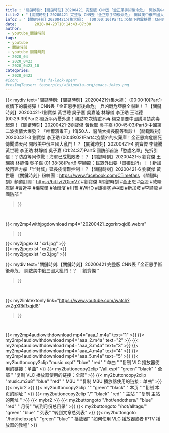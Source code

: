 ```yaml
---
title : "關鍵時刻:【關鍵時刻】20200421 完整版 CNN丟「金正恩手術後命危」 開啟美中俄三國大亂鬥！？ ｜劉寶傑 "
title2 : "【關鍵時刻】20200421 完整版 CNN丟「金正恩手術後命危」 開啟美中俄三國大亂鬥！？ ｜劉寶傑 "
info2 : "【關鍵時刻】20200421分集大綱：  (00:00:10)Part1:疫情下的震撼彈！CNN丟「金正恩手術後命危」 兵凶戰危亞股全嚇趴！？【關鍵時刻】20200421-1劉寶傑 黃世聰 吳子嘉 吳嘉隆 林靜儀 李正皓 王瑞德  (00:29:39)Part2:習近平內憂外患！親訪12次情誼不再 梅克爾要中國講清楚病毒起源！【關鍵時刻】20200421-2劉寶傑 黃世聰 吳子嘉  (00:45:03)Part3:中國第二波疫情大爆發？ 「哈爾濱毒王」1傳50人、醫院大排長龍等看診！【關鍵時刻】20200421-3 劉寶傑 李正皓  (00:49:02)Part4:疫情外的火藥庫！金正恩病危腦死傳聞滿天飛 開啟美中俄三國大亂鬥！？【關鍵時刻】20200421-4 劉寶傑 李龍騰 黃世聰 李正皓 林靜儀 吳子嘉  (01:24:37)Part5:國防部首波「懲處名單」先拆引信！？防疫等同作戰！海軍已成戰敗者！？【關鍵時刻】20200421-5 劉寶傑 王瑞德 林靜儀 吳子嘉  (01:38:38)Part6:李顯龍：民眾外出要「單獨出行」！！新加坡再建方艙「半封城」延長疫情難控制！？【關鍵時刻】20200421-6 劉寶傑 黃世聰  《關鍵時刻》粉絲團：https://www.facebook.com/CTimefans 《關鍵時刻》頻道訂閱：https://bit.ly/2OlcnV7  #劉寶傑 #關鍵時刻 #金正恩 #亞股 #敦睦艦隊 #習近平 #梅克爾 #哈爾濱 #川普 #WHO #譚德塞 #中國 #新加坡 #李顯龍 #國防部 "
date:        2020-04-23T10:14:43-07:00
author:
 - youtube_關鍵時刻
tags:
 - youtube
 - 關鍵時刻
 - youtube_關鍵時刻
 - 2020_04
 - 2020_0423
 - 2020_0423_10
categories:
 - 2020_0423
#icon:        "fas fa-lock-open"
#resImgTeaser: teaserpics/wikipedia.org/emacs-jokes.png
---
```


{{< mydiv text="關鍵時刻:【關鍵時刻】20200421分集大綱：  (00:00:10)Part1:疫情下的震撼彈！CNN丟「金正恩手術後命危」 兵凶戰危亞股全嚇趴！？【關鍵時刻】20200421-1劉寶傑 黃世聰 吳子嘉 吳嘉隆 林靜儀 李正皓 王瑞德  (00:29:39)Part2:習近平內憂外患！親訪12次情誼不再 梅克爾要中國講清楚病毒起源！【關鍵時刻】20200421-2劉寶傑 黃世聰 吳子嘉  (00:45:03)Part3:中國第二波疫情大爆發？ 「哈爾濱毒王」1傳50人、醫院大排長龍等看診！【關鍵時刻】20200421-3 劉寶傑 李正皓  (00:49:02)Part4:疫情外的火藥庫！金正恩病危腦死傳聞滿天飛 開啟美中俄三國大亂鬥！？【關鍵時刻】20200421-4 劉寶傑 李龍騰 黃世聰 李正皓 林靜儀 吳子嘉  (01:24:37)Part5:國防部首波「懲處名單」先拆引信！？防疫等同作戰！海軍已成戰敗者！？【關鍵時刻】20200421-5 劉寶傑 王瑞德 林靜儀 吳子嘉  (01:38:38)Part6:李顯龍：民眾外出要「單獨出行」！！新加坡再建方艙「半封城」延長疫情難控制！？【關鍵時刻】20200421-6 劉寶傑 黃世聰  《關鍵時刻》粉絲團：https://www.facebook.com/CTimefans 《關鍵時刻》頻道訂閱：https://bit.ly/2OlcnV7  #劉寶傑 #關鍵時刻 #金正恩 #亞股 #敦睦艦隊 #習近平 #梅克爾 #哈爾濱 #川普 #WHO #譚德塞 #中國 #新加坡 #李顯龍 #國防部 "
>}}
<br>


{{< my2mp4withjpgdownload mp4="20200421_zgxrkrxqjd8.webm"
>}}

{{< my2jpgexist "xx1.jpg" >}}<br>
{{< my2jpgexist "xx2.jpg" >}}<br>
{{< my2jpgexist "xx3.jpg" >}}<br>



{{< mydiv text="關鍵時刻:【關鍵時刻】20200421 完整版 CNN丟「金正恩手術後命危」 開啟美中俄三國大亂鬥！？ ｜劉寶傑 "
>}}
<br>

{{< my2linktextonly link="https://www.youtube.com/watch?v=ZgXRkRxqjd8"
>}}


<br>

{{< my2mp4audiowithdownload mp4="aaa_1.m4a"    text="1" >}}
{{< my2mp4audiowithdownload mp4="aaa_2.m4a"    text="2" >}}
{{< my2mp4audiowithdownload mp4="aaa_3.m4a"    text="3" >}}
{{< my2mp4audiowithdownload mp4="aaa_4.m4a"    text="4" >}}
{{< my2mp4audiowithdownload mp4="aaa_5.m4a"    text="5" >}}
{{< my2buttoncopy2clip "music.xspf"        "blue"   "red"    " 单曲 "  "复制 VLC 播放器使用的链接：单曲" >}} {{< my2buttoncopy2clip "/all.xspf"         "green"  "black"  " 全部 "  "复制 VLC 播放器使用的链接：全部" >}} {{< my2buttoncopy2clip "music.m3u8"        "blue"   "red"    " M3U  "    "复制 M3U 播放器使用的链接：单曲" >}} {{< mybr2 >}} {{< my2buttoncopy2clip ""                  "green"  "black"  " 本页 "    "复制 本页的网址 " >}} {{< my2buttoncopy2clip "/"                 "black"  "red"    " 主站 "    "复制 主站的网址 " >}} {{< mybr2 >}} {{< my2buttongoto      "/hot/endothers/"   "blue"   "red"    " 月份"   "转到月份总目录" >}} {{< my2buttongoto      "/hot/alltags/"     "green"  "blue"   " 列表"   "转到文章总列表" >}} {{< my2buttongoto      "/hot/helpxspf/"    "green"  "blue"   " 播放器" "如何使用 VLC 播放器或者 IPTV 播放器的教程" >}} 
